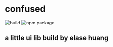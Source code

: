 # confused

![build](https://img.shields.io/badge/build-passing-success.svg)
![npm package](https://img.shields.io/badge/npm%20package-1.0.0-success.svg)

## a little ui lib build by elase huang
